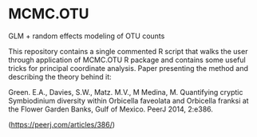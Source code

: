 # MCMC.OTU
GLM + random effects modeling of OTU counts

This repository contains a single commented R script that walks the user through application of MCMC.OTU R package and contains some useful tricks for principal coordinate analysis.
Paper presenting the method and describing the theory behind it:

Green. E.A., Davies, S.W., Matz. M.V., M Medina, M. Quantifying cryptic Symbiodinium diversity within Orbicella faveolata and Orbicella franksi at the Flower Garden Banks, Gulf of Mexico. PeerJ 2014, 2:e386. 

(https://peerj.com/articles/386/)
